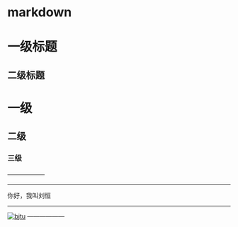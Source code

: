 # markdown
一级标题
====
二级标题
----
# 一级
## 二级
### 三级
——————
****
你好，我叫刘恒
****
[![bjtu](https://bjtu.edu.cn/images/content/2019-04/20190402105918265869.jpg)](https://github.com/lh1202012/markdown/master/source/20190322161732714204.jpg)
——————
